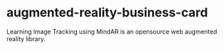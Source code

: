 # augmented-reality-business-card
Learning Image Tracking using MindAR is an opensource web augmented reality library.
